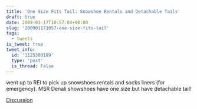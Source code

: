 ```yaml
---
title: 'One Size Fits Tail: Snowshoe Rentals and Detachable Tails'
draft: true
date: 2009-01-17T10:57:04+00:00
slug: '200901171057-one-size-fits-tail'
tags:
  - tweets
is_tweet: true
tweet_info:
  id: '1125380189'
  type: 'post'
  is_thread: False
---
```




went up to REI to pick up snowshoes rentals and socks liners (for emergency). MSR Denali showshoes have one size but have detachable tail!

[Discussion](https://x.com/sytelus/status/1125380189)

